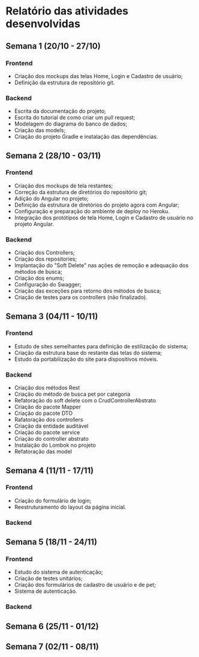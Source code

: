 # Relatório das atividades desenvolvidas

## Semana 1 (20/10 - 27/10)
### Frontend
- Criação dos mockups das telas Home, Login e Cadastro de usuário;
- Definição da estrutura de repositório git.

### Backend
- Escrita da documentação do projeto;
- Escrita do tutorial de como criar um pull request;
- Modelagem do diagrama do banco de dados;
- Criação das models;
- Criação do projeto Gradle e instalação das dependências.

## Semana 2 (28/10 - 03/11)
### Frontend
- Criação dos mockups de tela restantes;
- Correção da estrutura de diretórios do repositório git;
- Adição do Angular no projeto;
- Definição da estrutura de diretórios do projeto agora com Angular;
- Configuração e preparação do ambiente de deploy no Heroku.
- Integração dos protótipos de tela Home, Login e Cadastro de usuário no projeto Angular.

### Backend
- Criação dos Controllers;
- Criação dos repositories;
- Implantação do "Soft Delete" nas ações de remoção e adequação dos métodos de busca;
- Criação dos enums;
- Configuração do Swagger;
- Criação das exceções para retorno dos métodos de busca;
- Criação de testes para os controllers (não finalizado).

## Semana 3 (04/11 - 10/11)
### Frontend
- Estudo de sites semelhantes para definição de estilização do sistema;
- Criação da estrutura base do restante das telas do sistema;
- Estudo da portabilização do site para dispositivos móveis.

### Backend
- Criação dos métodos Rest 
- Criação do método de busca pet por categoria
- Refatoração do soft delete com o CrudControllerAbstrato 
- Criação do pacote Mapper 
- Criação do pacote DTO
- Rafatoração dos controllers 
- Criação da entidade auditável
- Criação do pacote service
- Criação do controller abstrato
- Instalação do Lombok no projeto
- Refatoração das model 

## Semana 4 (11/11 - 17/11)
### Frontend
- Criação do formulário de login;
- Reestruturamento do layout da página inicial.

### Backend


## Semana 5 (18/11 - 24/11)
### Frontend
- Estudo do sistema de autenticação;
- Criação de testes unitários;
- Criação dos formulários de cadastro de usuário e de pet;
- Sistema de autenticação.

### Backend

## Semana 6 (25/11 - 01/12)



## Semana 7 (02/11 - 08/11)

